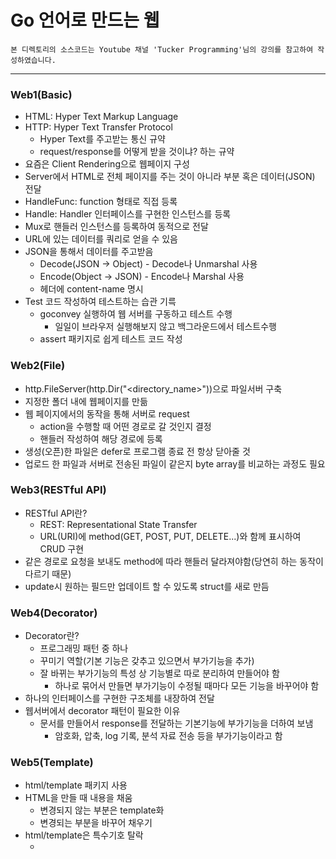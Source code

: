 # Go 언어로 만드는 웹
`본 디렉토리의 소스코드는 Youtube 채널 'Tucker Programming'님의 강의를 참고하여 작성하였습니다.`  
  
---

### Web1(Basic)
- HTML: Hyper Text Markup Language
- HTTP: Hyper Text Transfer Protocol
  * Hyper Text를 주고받는 통신 규약
  * request/response를 어떻게 받을 것이냐? 하는 규약
- 요즘은 Client Rendering으로 웹페이지 구성
- Server에서 HTML로 전체 페이지를 주는 것이 아니라 부분 혹은 데이터(JSON) 전달
- HandleFunc: function 형태로 직접 등록
- Handle: Handler 인터페이스를 구현한 인스턴스를 등록
- Mux로 핸들러 인스턴스를 등록하여 동적으로 전달
- URL에 있는 데이터를 쿼리로 얻을 수 있음
- JSON을 통해서 데이터를 주고받음
  * Decode(JSON -> Object) - Decode나 Unmarshal 사용
  * Encode(Object -> JSON) - Encode나 Marshal 사용
  * 헤더에 content-name 명시
- Test 코드 작성하여 테스트하는 습관 기륵
  * goconvey 실행하여 웹 서버를 구동하고 테스트 수행
    + 일일이 브라우저 실행해보지 않고 백그라운드에서 테스트수행
  * assert 패키지로 쉽게 테스트 코드 작성
### Web2(File)
- http.FileServer(http.Dir("<directory_name>"))으로 파일서버 구축
- 지정한 폴더 내에 웹페이지를 만듦
- 웹 페이지에서의 동작을 통해 서버로 request
  * action을 수행할 때 어떤 경로로 갈 것인지 결정
  * 핸들러 작성하여 해당 경로에 등록
- 생성(오픈)한 파일은 defer로 프로그램 종료 전 항상 닫아줄 것
- 업로드 한 파일과 서버로 전송된 파일이 같은지 byte array를 비교하는 과정도 필요
### Web3(RESTful API)
- RESTful API란?
  * REST: Representational State Transfer
  * URL(URI)에 method(GET, POST, PUT, DELETE...)와 함께 표시하여 CRUD 구현
- 같은 경로로 요청을 보내도 method에 따라 핸들러 달라져야함(당연히 하는 동작이 다르기 때문)
- update시 원하는 필드만 업데이트 할 수 있도록 struct를 새로 만듬
### Web4(Decorator)
- Decorator란?
  * 프로그래밍 패턴 중 하나
  * 꾸미기 역할(기본 기능은 갖추고 있으면서 부가기능을 추가)
  * 잘 바뀌는 부가기능의 특성 상 기능별로 따로 분리하여 만들어야 함
    + 하나로 묶어서 만들면 부가기능이 수정될 때마다 모든 기능을 바꾸어야 함
- 하나의 인터페이스를 구현한 구조체를 내장하여 전달
- 웹서버에서 decorator 패턴이 필요한 이유
  * 문서를 만들어서 response를 전달하는 기본기능에 부가기능을 더하여 보냄
    + 암호화, 압축, log 기록, 분석 자료 전송 등을 부가기능이라고 함
### Web5(Template)
- html/template 패키지 사용
- HTML을 만들 때 내용을 채움
  * 변경되지 않는 부분은 template화
  * 변경되는 부분을 바꾸어 채우기
- html/template은 특수기호 탈락
  * <script>태그 안에서는 특수기호 유지
- text/template은 특수기호 유지
### Web6(Packages)
- gorilla/pat: 메서드에 따른 핸들러 추가 간단하게 해줌
- unrolled/render: JSON/XML/binary/HTML 템플릿 렌더링 쉽게 해줌
- urfave/negroni: HTTP 미들웨어로 많이 쓰이는 부가 기능 추가 쉽게 해줌
### Web7(EventSource)
- WebSocket은 TCP 채널을 생성하여 연결을 끊지 않고 send/receive를 가능하게 해주는 통신 프로토콜
- EventSource는 연결을 끊지 않고 서버에서 이벤트를 보내도록 해주는 인터페이스
  * push 알림 등에 사용